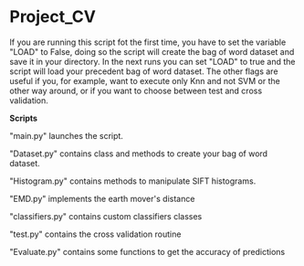 # Project_CV
If you are running this script fot the first time, you have to set the variable "LOAD" to False, doing so the script will create the bag of word dataset and save it in your directory. In the next runs you can set "LOAD" to true and the script will load your precedent bag of word dataset. 
The other flags are useful if you, for example, want to execute only Knn and not SVM or the other way around, or if you want to choose between test and cross validation.

**Scripts**

"main.py" launches the script.

"Dataset.py" contains class and methods to create your bag of word dataset.

"Histogram.py" contains methods to manipulate SIFT histograms.

"EMD.py" implements the earth mover's distance

"classifiers.py" contains custom classifiers classes

"test.py" contains the cross validation routine

"Evaluate.py" contains some functions to get the accuracy of predictions

